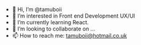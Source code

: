 - 👋 Hi, I’m @tamuboii
- 👀 I’m interested in Front end Development UX/UI
- 🌱 I’m currently learning React.
- 💞️ I’m looking to collaborate on ...
- 📫 How to reach me: tamuboii@hotmail.co.uk

<!---
tamuboii/tamuboii is a ✨ special ✨ repository because its `README.md` (this file) appears on your GitHub profile.
You can click the Preview link to take a look at your changes.
--->
